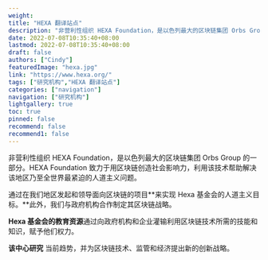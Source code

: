 ```yaml
---
weight: 
title: "HEXA 翻译站点"
description: "非营利性组织 HEXA Foundation，是以色列最大的区块链集团 Orbs Group 的一部分"
date: 2022-07-08T10:35:40+08:00
lastmod: 2022-07-08T10:35:40+08:00
draft: false
authors: ["Cindy"]
featuredImage: "hexa.jpg"
link: "https://www.hexa.org/"
tags: ["研究机构","HEXA 翻译站点"]
categories: ["navigation"]
navigation: ["研究机构"]
lightgallery: true
toc: true
pinned: false
recommend: false
recommend1: false
---
```


非营利性组织 HEXA Foundation，是以色列最大的区块链集团 Orbs Group 的一部分。HEXA Foundation 致力于用区块链创造社会影响力，利用该技术帮助解决该地区乃至全世界最紧迫的人道主义问题。

通过在我们地区发起和领导面向区块链的项目**来实现 Hexa 基金会的人道主义目标。**此外，我们与政府机构合作制定其区块链战略。

**Hexa 基金会的教育资源**通过向政府机构和企业灌输利用区块链技术所需的技能和知识，赋予他们权力。

**该中心研究** 当前趋势，并为区块链技术、监管和经济提出新的创新战略。